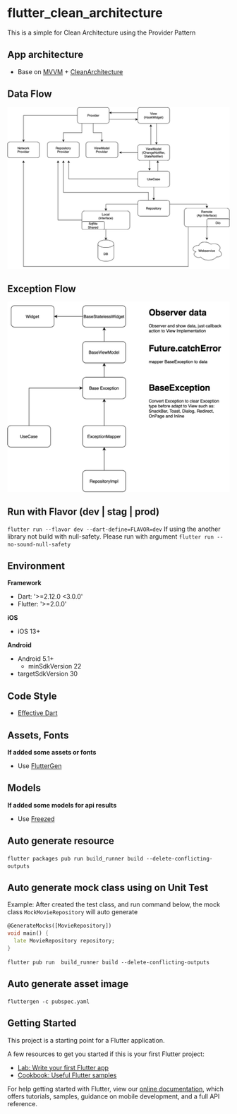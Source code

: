 # flutter_clean_architecture

This is a simple for Clean Architecture using the Provider Pattern

## App architecture
- Base on [MVVM](https://en.wikipedia.org/wiki/Model%E2%80%93view%E2%80%93viewmodel) + [CleanArchitecture](https://blog.cleancoder.com/uncle-bob/2012/08/13/the-clean-architecture.html)

## Data Flow
![Structure](files/data-flow.jpg "Data flow")

## Exception Flow
![Structure](files/exception-handler.jpg "Exception flow")

## Run with Flavor (dev | stag | prod)

`flutter run --flavor dev --dart-define=FLAVOR=dev`
If using the another library not build with null-safety. Please run with argument `flutter run --no-sound-null-safety`

## Environment
**Framework**
- Dart: '>=2.12.0 <3.0.0'
- Flutter: '>=2.0.0'

**iOS**
- iOS 13+

**Android**
- Android 5.1+
    - minSdkVersion 22
- targetSdkVersion 30

## Code Style
- [Effective Dart](https://dart.dev/guides/language/effective-dart)

## Assets, Fonts

**If added some assets or fonts**

- Use [FlutterGen](https://github.com/FlutterGen/flutter_gen/)

## Models

**If added some models for api results**

- Use [Freezed](https://pub.dev/packages/freezed)

## Auto generate resource
`flutter packages pub run build_runner build --delete-conflicting-outputs`

## Auto generate mock class using on Unit Test 
Example: After created the test class, and run command below, the mock class `MockMovieRepository` will auto generate 
```Dart
@GenerateMocks([MovieRepository])
void main() {
  late MovieRepository repository;
}
```
`flutter pub run  build_runner build --delete-conflicting-outputs`

## Auto generate asset image
`fluttergen -c pubspec.yaml`

## Getting Started

This project is a starting point for a Flutter application.

A few resources to get you started if this is your first Flutter project:

- [Lab: Write your first Flutter app](https://flutter.dev/docs/get-started/codelab)
- [Cookbook: Useful Flutter samples](https://flutter.dev/docs/cookbook)

For help getting started with Flutter, view our
[online documentation](https://flutter.dev/docs), which offers tutorials,
samples, guidance on mobile development, and a full API reference.
